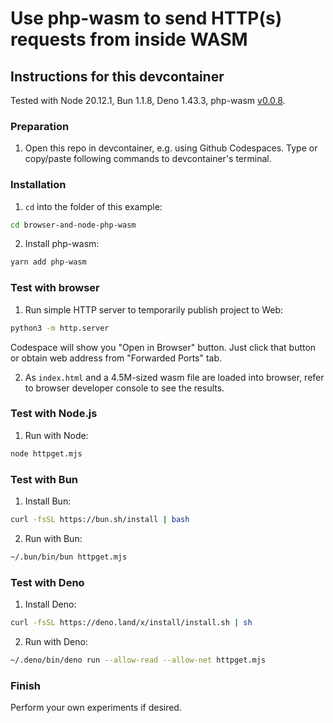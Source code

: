 # Use php-wasm to send HTTP(s) requests from inside WASM

## Instructions for this devcontainer

Tested with Node 20.12.1, Bun 1.1.8, Deno 1.43.3, php-wasm [v0.0.8](https://github.com/seanmorris/php-wasm/releases/tag/v0.0.8).

### Preparation

1. Open this repo in devcontainer, e.g. using Github Codespaces.
   Type or copy/paste following commands to devcontainer's terminal.

### Installation

1. `cd` into the folder of this example:

```sh
cd browser-and-node-php-wasm
```

2. Install php-wasm:

```sh
yarn add php-wasm
```

### Test with browser

1. Run simple HTTP server to temporarily publish project to Web:

```sh
python3 -m http.server
```

Codespace will show you "Open in Browser" button. Just click that button or
obtain web address from "Forwarded Ports" tab.

2. As `index.html` and a 4.5M-sized wasm file are loaded into browser, refer to browser developer console
   to see the results.

### Test with Node.js

1. Run with Node:

```sh
node httpget.mjs
```

### Test with Bun

1. Install Bun:

```sh
curl -fsSL https://bun.sh/install | bash
```

2. Run with Bun:

```sh
~/.bun/bin/bun httpget.mjs
```

### Test with Deno

1. Install Deno:

```sh
curl -fsSL https://deno.land/x/install/install.sh | sh
```

2. Run with Deno:

```sh
~/.deno/bin/deno run --allow-read --allow-net httpget.mjs
```

### Finish

Perform your own experiments if desired.
